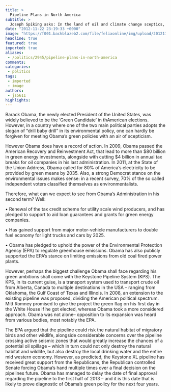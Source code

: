 ```yaml
---
title: >
  Pipeline Plans in North America
subtitle: >
  Joseph Spiking asks: In the land of oil and climate change sceptics, does environmentally friendly policy stand a chance?
date: "2012-11-22 23:19:33 +0000"
image: "https://f001.backblazeb2.com/file/felixonline/img/upload/201211222319-tna08-obama-windfarm.jpg"
headline: true
featured: true
imported: true
aliases:
 - /politics/2945/pipeline-plans-in-north-america
comments:
categories:
 - politics
tags:
 - imported
 - image
authors:
 - js5611
highlights:
---
```


Barack Obama, the newly elected President of the United States, was widely believed to be the ‘Green Candidate’ in thAmerican elections. However, in a country where one of the two main political parties adopts the slogan of “drill baby drill” in its environmental policy, one can hardly be forgiven for meeting Obama’s green policies with an air of scepticism.

However Obama does have a record of action. In 2009, Obama passed the American Recovery and Reinvestment Act, that lead to more than $80 billion in green energy investments, alongside with cutting $4 billion in annual tax breaks for oil companies in his last administration. In 2011, at the State of the Union Address, Obama called for 80% of America’s electricity to be provided by green means by 2035. Also, a strong Democrat stance on the environmental issues makes sense: in a recent survey, 70% of the so called independent voters classified themselves as environmentalists.

Therefore, what can we expect to see from Obama’s Administration in his second term? Well:

• Renewal of the tax credit scheme for utility scale wind producers, and has pledged to support to aid loan guarantees and grants for green energy companies.

• Has gained support from major motor-vehicle manufacturers to double fuel economy for light trucks and cars by 2025.

• Obama has pledged to uphold the power of the Environmental Protection Agency (EPA) to regulate greenhouse emissions. Obama has also publicly supported the EPA’s stance on limiting emissions from old coal fired power plants.

However, perhaps the biggest challenge Obama shall face regarding his green ambitions shall come with the Keystone Pipeline System (KPS). The KPS, in its current guise, is a transport system used to transport crude oil from Alberta, Canada to multiple destinations in the USA – ranging from Oklahoma, the Gulf Coast of Texas and Illinois. In 2008, an extension to the existing pipeline was proposed, dividing the American political spectrum. Mitt Romney promised to give the project the green flag on his first day in the White House if he got elected, whereas Obama took a more considered approach. Obama was not alone– opposition to its expansion was heard from various bodies, most notably the EPA.

The EPA argued that the pipeline could risk the natural habitat of migratory birds and other wildlife, alongside considerable concerns over the pipeline crossing active seismic zones that would greatly increase the chances of a potential oil spillage – which in turn could not only destroy the natural habitat and wildlife, but also destroy the local drinking water and the entire mid western economy. However, as predicted, the Keystone XL pipeline has received great support from the Republicans, the Republican controlled Senate forcing Obama’s hand multiple times over a final decision on the pipelines future. Obama has managed to delay the date of final approval regarding the pipeline to the first half of 2013 – and it is this date that is likely to prove diagnostic of Obama’s green policy for the next four years.
